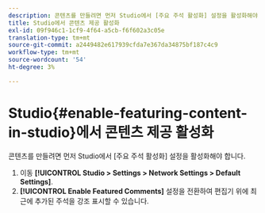 ```yaml
---
description: 콘텐츠를 만들려면 먼저 Studio에서 [주요 주석 활성화] 설정을 활성화해야 합니다.
title: Studio에서 콘텐츠 제공 활성화
exl-id: 09f946c1-1cf9-4f64-a5cb-f6f602a3c05e
translation-type: tm+mt
source-git-commit: a2449482e617939cfda7e367da34875bf187c4c9
workflow-type: tm+mt
source-wordcount: '54'
ht-degree: 3%

---
```


# Studio{#enable-featuring-content-in-studio}에서 콘텐츠 제공 활성화

콘텐츠를 만들려면 먼저 Studio에서 [주요 주석 활성화] 설정을 활성화해야 합니다.

1. 이동 **[!UICONTROL Studio > Settings > Network Settings > Default Settings]**.
1. **[!UICONTROL Enable Featured Comments]** 설정을 전환하여 편집기 위에 최근에 추가된 주석을 강조 표시할 수 있습니다.
